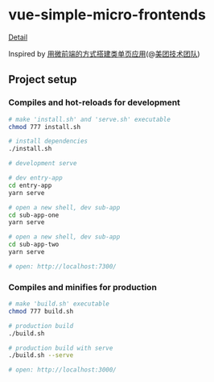 # vue-simple-micro-frontends

[Detail](./detail.md)

Inspired by [用微前端的方式搭建类单页应用](https://tech.meituan.com/fe_tiny_spa.html)(@[美团技术团队](https://tech.meituan.com))

## Project setup

### Compiles and hot-reloads for development

```bash
# make 'install.sh' and 'serve.sh' executable
chmod 777 install.sh

# install dependencies
./install.sh

# development serve

# dev entry-app
cd entry-app
yarn serve

# open a new shell, dev sub-app
cd sub-app-one
yarn serve

# open a new shell, dev sub-app
cd sub-app-two
yarn serve

# open: http://localhost:7300/
```

### Compiles and minifies for production

```bash
# make 'build.sh' executable
chmod 777 build.sh

# production build
./build.sh

# production build with serve
./build.sh --serve

# open: http://localhost:3000/
```
